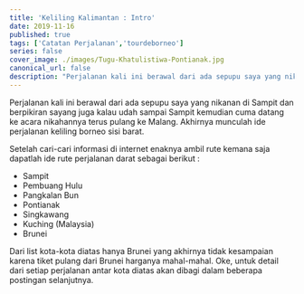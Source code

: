 ```yaml
---
title: 'Keliling Kalimantan : Intro'
date: 2019-11-16
published: true
tags: ['Catatan Perjalanan','tourdeborneo']
series: false
cover_image: ./images/Tugu-Khatulistiwa-Pontianak.jpg
canonical_url: false
description: "Perjalanan kali ini berawal dari ada sepupu saya yang nikanan di Sampit dan berpikiran sayang juga kalau udah sampai Sampit kemudian cuma datang ke acara nikahannya terus pulang ke Malang. Akhirnya munculah ide perjalanan keliling borneo sisi barat."
---
```

Perjalanan kali ini berawal dari ada sepupu saya yang nikanan di Sampit dan berpikiran sayang juga kalau udah sampai Sampit kemudian cuma datang ke acara nikahannya terus pulang ke Malang. Akhirnya munculah ide perjalanan keliling borneo sisi barat.

Setelah cari-cari informasi di internet enaknya ambil rute kemana saja dapatlah ide rute perjalanan darat sebagai berikut :

- Sampit
- Pembuang Hulu
- Pangkalan Bun
- Pontianak
- Singkawang
- Kuching (Malaysia)
- Brunei

Dari list kota-kota diatas hanya Brunei yang akhirnya tidak kesampaian karena tiket pulang dari Brunei harganya mahal-mahal. Oke, untuk detail dari setiap perjalanan antar kota diatas akan dibagi dalam beberapa postingan selanjutnya.